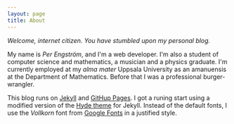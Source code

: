 ```yaml
---
layout: page
title: About
---
```


*Welcome, internet citizen. You have stumbled upon my personal blog.*

My name is *Per Engström*, and I'm a web developer. I'm also a student of computer science and mathematics, a musician and a physics graduate. I'm currently employed at my *alma mater* Uppsala University as an amanuensis at the Department of Mathematics. Before that I was a professional burger-wrangler.

This blog runs on [Jekyll](www.jekyllrb.com) and [GitHup Pages](pages.github.com). I got a runing start using a modified version of the [Hyde theme](hyde.getpoole.com) for Jekyll. Instead of the default fonts, I use the *Vollkorn* font from [Google Fonts](https://www.google.com/fonts) in a justified style.
